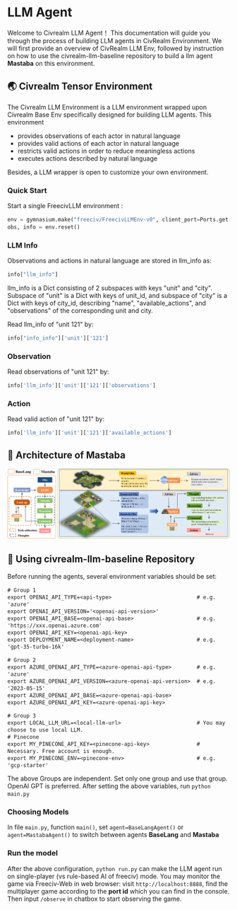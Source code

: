 # LLM Agent

Welcome to Civrealm LLM Agent！ This documentation will guide you through the process of building LLM agents in CivRealm Environment. We will first provide an overview of CivRealm LLM Env, followed by instruction on how to use the civrealm-llm-baseline repository to build a llm agent **Mastaba** on this environment.

## 🌏 Civrealm Tensor Environment

The Civrealm LLM Environment is a LLM environment wrapped
upon Civrealm Base Env specifically designed for building LLM agents. This environment

- provides observations of each actor in natural language
- provides valid actions of each actor in natural language
- restricts valid actions in order to reduce meaningless actions
- executes actions described by natural language

Besides, a LLM wrapper is open to customize your own environment.


### Quick Start
Start a single FreecivLLM environment :

````python
env = gymnasium.make("freeciv/FreecivLLMEnv-v0", client_port=Ports.get())
obs, info = env.reset()
````

### LLM Info
Observations and actions in natural language are stored in llm_info as:

````python
info["llm_info"]
````

llm_info is a Dict consisting of 2 subspaces with keys "unit" and "city". Subspace of "unit" is a Dict with keys of unit_id, and subspace of "city" is a Dict with keys of city_id, describing "name", "available_actions", and "observations" of the corresponding unit and city.

Read llm_info of "unit 121" by:

````python
info["info_info"]['unit']['121']
````


### Observation

Read observations of "unit 121" by:  

````python
info['llm_info']['unit']['121']['observations']
````

### Action

Read valid action of "unit 121" by:

````python
info['llm_info']['unit']['121']['available_actions']
````


## 🤖 Architecture of Mastaba

![Mastaba Architecture](../assets/llm_agent.png)

## 🏃 Using civrealm-llm-baseline Repository


Before running the agents, several environment variables should be set:

```
# Group 1
export OPENAI_API_TYPE=<api-type>                           # e.g. 'azure'
export OPENAI_API_VERSION='<openai-api-version>'
export OPENAI_API_BASE=<openai-api-base>                    # e.g. 'https://xxx.openai.azure.com'
export OPENAI_API_KEY=<openai-api-key>
export DEPLOYMENT_NAME=<deployment-name>                    # e.g. 'gpt-35-turbo-16k'
```

```
# Group 2
export AZURE_OPENAI_API_TYPE=<azure-openai-api-type>        # e.g. 'azure'
export AZURE_OPENAI_API_VERSION=<azure-openai-api-version>  # e.g. '2023-05-15'
export AZURE_OPENAI_API_BASE=<azure-openai-api-base>
export AZURE_OPENAI_API_KEY=<azure-openai-api-key>
```

```
# Group 3
export LOCAL_LLM_URL=<local-llm-url>                        # You may choose to use local LLM.
# Pinecone
export MY_PINECONE_API_KEY=<pinecone-api-key>               # Necessary. Free account is enough.
export MY_PINECONE_ENV=<pinecone-env>                       # e.g. 'gcp-starter'
```

The above Groups are independent. Set only one group and use that group. OpenAI GPT is preferred. After setting the above variables, run `python main.py`

### Choosing Models

In file `main.py`, function `main()`, set `agent=BaseLangAgent()` or `agent=MastabaAgent()` to switch
between agents **BaseLang** and **Mastaba**

### Run the model

After the above configuration, `python run.py` can make the LLM agent run on single-player (vs rule-based AI of freeciv) mode. You may monitor the game via Freeciv-Web in web browser: visit `http://localhost:8888`, find the multiplayer game according to the **port id** which you can find in the console. Then input `/observe` in chatbox to start observing the game.
